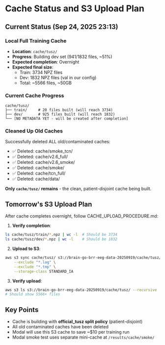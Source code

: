 # Cache Status and S3 Upload Plan

## Current Status (Sep 24, 2025 23:13)

### Local Full Training Cache
- **Location**: `cache/tusz/`
- **Progress**: Building dev set (941/1832 files, ~51%)
- **Expected completion**: Overnight
- **Expected final size**:
  - Train: 3734 NPZ files
  - Dev: 1832 NPZ files (val in our config)
  - Total: ~5566 files, ~50GB

### Current Cache Progress
```
cache/tusz/
├── train/     # 20 files built (will reach 3734)
├── dev/       # 925 files built (will reach 1832)
└── [NO METADATA YET - will be created after completion]
```

### Cleaned Up Old Caches
Successfully deleted ALL old/contaminated caches:
- ✅ Deleted: cache/smoke_tcn/
- ✅ Deleted: cache/v2.6_full/
- ✅ Deleted: cache/v2.6_smoke/
- ✅ Deleted: cache/smoke/
- ✅ Deleted: cache/tcn_full/
- ✅ Deleted: cache/data/

**Only `cache/tusz/` remains** - the clean, patient-disjoint cache being built.

## Tomorrow's S3 Upload Plan

After cache completes overnight, follow CACHE_UPLOAD_PROCEDURE.md:

1. **Verify completion**:
```bash
ls cache/tusz/train/*.npz | wc -l  # Should be 3734
ls cache/tusz/dev/*.npz | wc -l    # Should be 1832
```

2. **Upload to S3**:
```bash
aws s3 sync cache/tusz/ s3://brain-go-brr-eeg-data-20250919/cache/tusz/ \
    --exclude "*.log" \
    --exclude "*.tmp" \
    --storage-class STANDARD_IA
```

3. **Verify upload**:
```bash
aws s3 ls s3://brain-go-brr-eeg-data-20250919/cache/tusz/ --recursive | wc -l
# Should show 5566+ files
```

## Key Points
- Cache is building with **official_tusz split policy** (patient-disjoint)
- All old contaminated caches have been deleted
- Modal will use this S3 cache to save ~$10 per training run
- Modal smoke test uses separate mini-cache at `/results/cache/smoke/`